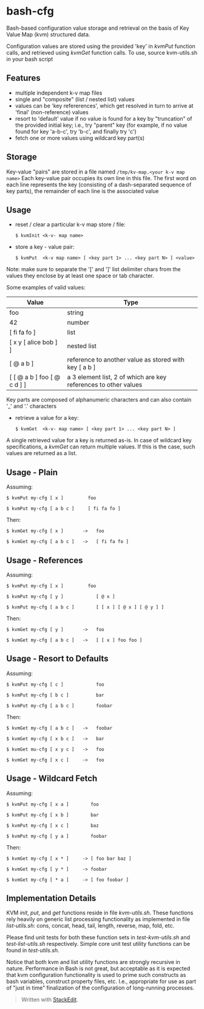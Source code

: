 bash-cfg
========

Bash-based configuration value storage and retrieval on the basis of Key Value Map (kvm) structured data.

Configuration values are stored using the provided 'key' in *kvmPut* function calls, and retrieved using *kvmGet* function calls.
To use, source kvm-utils.sh in your bash script

Features
--------
* multiple independent k-v map files
* single and "composite" (list / nested list) values
* values can be 'key refererences', which get resolved in turn to arrive at 'final' (non-reference) values
* resort to 'default' value if no value is found for a key by "truncation" of the provided initial key; i.e., try "parent" key (for example, if no value found for key 'a-b-c', try 'b-c', and finally try 'c')
* fetch one or more values using wildcard key part(s)

Storage
-------
Key-value "pairs" are stored in a file named `/tmp/kv-map.<your k-v map name>`
Each key-value pair occupies its own line in this file.
The first word on each line represents the key (consisting of a dash-separated sequence of key parts), the remainder of each line is the associated value


Usage
-----
* reset / clear a particular k-v map store / file:

  `$ kvmInit <k-v- map name>`

* store a key - value pair:

  `$ kvmPut  <k-v map name> [ <key part 1> ... <key part N> ] <value>`

Note: make sure to separate the '[' and ']' list delimiter chars from the values they enclose by at least one space or tab character.

Some examples of valid values:

| Value                 | Type |
| --------------------- | ---- |
| foo                   | string |
| 42                    | number |
| [ fi fa fo ]          | list   |
| [ x y [ alice bob ] ] | nested list
| [ @ a b ]             | reference to another value as stored with key [ a b ]
| [ [ @ a b ] foo [ @ c d ] ] | a 3 element list, 2 of which are key references to other values

Key parts are composed of alphanumeric characters and can also contain '_' and '.' characters

* retrieve a value for a key:

  `$ kvmGet  <k-v- map name> [ <key part 1> ... <key part N> ]`

A single retrieved value for a key is returned as-is. In case of wildcard key specifications, a *kvmGet* can return multiple values. If this is the case, such values are returned as a list.

Usage - Plain
------------------
Assuming:

 `$ kvmPut my-cfg [ x ]         foo`

 `$ kvmPut my-cfg [ a b c ]     [ fi fa fo ]`

Then:

 `$ kvmGet my-cfg [ x ]       ->   foo`

 `$ kvmGet my-cfg [ a b c ]   ->   [ fi fa fo ]`

Usage - References
------------------
Assuming:

 `$ kvmPut my-cfg [ x ]         foo`

 `$ kvmPut my-cfg [ y ]            [ @ x ]`

 `$ kvmPut my-cfg [ a b c ]        [ [ x ] [ @ x ] [ @ y ] ]`

Then:

 `$ kvmGet my-cfg [ y ]       ->   foo`

 `$ kvmGet my-cfg [ a b c ]   ->   [ [ x ] foo foo ]`


Usage - Resort to Defaults
--------------------------
Assuming:

 `$ kvmPut my-cfg [ c ]            foo`

 `$ kvmPut my-cfg [ b c ]          bar`

 `$ kvmPut my-cfg [ a b c ]        foobar`

Then:

 `$ kvmGet my-cfg [ a b c ]   ->   foobar`

 `$ kvmGet my-cfg [ x b c ]   ->   bar`

 `$ kvmGet mu-cfg [ x y c ]   ->   foo`

 `$ kvmGet my-cfg [ x c ]     ->   foo`

Usage - Wildcard Fetch
----------------------
Assuming:

 `$ kvmPut my-cfg [ x a ]        foo`

 `$ kvmPut my-cfg [ x b ]        bar`

 `$ kvmPut my-cfg [ x c ]        baz`

 `$ kvmPut my-cfg [ y a ]        foobar`

Then:

 `$ kvmGet my-cfg [ x * ]     -> [ foo bar baz ]`

 `$ kvmGet my-cfg [ y * ]     -> foobar`

 `$ kvmGet my-cfg [ * a ]     -> [ foo foobar ]`

Implementation Details
----------------------
KVM *init*, *put*, and *get* functions reside in file *kvm-utils.sh*. These functions rely heavily on generic list processing functionality as implemented in file *list-utils.sh*: cons, concat, head, tail, length, reverse, map, fold, etc.

Please find unit tests for both these function sets in *test-kvm-utils.sh* and *test-list-utils.sh* respectively. Simple core unit test utility functions can be found in *test-utils.sh*.

Notice that both kvm and list utility functions are strongly recursive in nature. Performance in Bash is not great, but acceptable as it is expected that kvm configuration functionality is used to prime such constructs as bash variables, construct property files, etc. I.e., appropriate for use as part of "just in time" finalization of the configuration of long-running processes.



> Written with [StackEdit](http://benweet.github.io/stackedit/).
